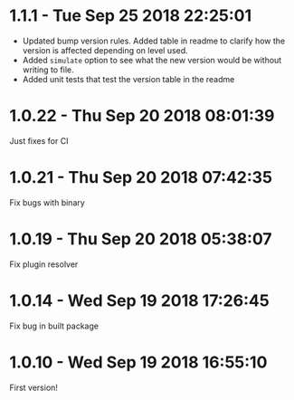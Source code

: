 # 1.1.1 - Tue Sep 25 2018 22:25:01

- Updated bump version rules. Added table in readme to clarify how the version is affected depending on level used.
- Added `simulate` option to see what the new version would be without writing to file.
- Added unit tests that test the version table in the readme

# 1.0.22 - Thu Sep 20 2018 08:01:39

Just fixes for CI

# 1.0.21 - Thu Sep 20 2018 07:42:35

Fix bugs with binary

# 1.0.19 - Thu Sep 20 2018 05:38:07

Fix plugin resolver

# 1.0.14 - Wed Sep 19 2018 17:26:45

Fix bug in built package

# 1.0.10 - Wed Sep 19 2018 16:55:10

First version!
